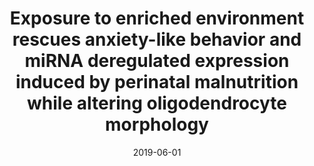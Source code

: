 ---
title: Exposure to enriched environment rescues anxiety-like behavior and miRNA deregulated expression induced by perinatal malnutrition while altering oligodendrocyte morphology
author: 
date: '2019-06-01'
slug: enriched-environment
categories:
  - Publication
tags:
  - early life stress
  - hypothalamus
  - prefrontal cortex
  - undernutrition
#authors:
#  - Berardino BG
#  - Chertoff M
#  - Gianatiempo O
#  - Alberca CD
#  - Priegue R
#  - Fiszbein A
#  - Long P
#  - Corfas G
#  - Cánepa ET
#doi: 'https://doi.org/10.1145/3368555.3384453'
publishDate: '2020-04-03T16:08:45+10:00'
publication_types:
  - '2'
publication: '*Neuroscience*'
publication_short: '*Neuroscience*'
abstract: ''
summary: ''
featured: no
url_pdf: 
url_code: ~
url_dataset: ~
url_poster: ~
url_project: ~
url_slides: ~
url_source: ~
url_video: ~
image:
  caption: ''
focal_point: ''
preview_only: no
projects: []
slides: ''
---